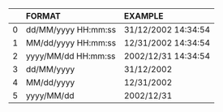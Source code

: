 |    | FORMAT              | EXAMPLE             |
|---:|:--------------------|:--------------------|
|  0 | dd/MM/yyyy HH:mm:ss | 31/12/2002 14:34:54 |
|  1 | MM/dd/yyyy HH:mm:ss | 12/31/2002 14:34:54 |
|  2 | yyyy/MM/dd HH:mm:ss | 2002/12/31 14:34:54 |
|  3 | dd/MM/yyyy          | 31/12/2002          |
|  4 | MM/dd/yyyy          | 12/31/2002          |
|  5 | yyyy/MM/dd          | 2002/12/31          |